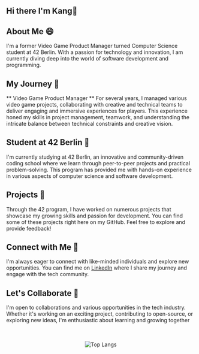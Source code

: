 ## Hi there I'm Kang👋

## About Me :smile:
I'm a former Video Game Product Manager turned Computer Science student at 42 Berlin. With a passion for technology and innovation, I am currently diving deep into the world of software development and programming.

## My Journey 🚀
** Video Game Product Manager **
For several years, I managed various video game projects, collaborating with creative and technical teams to deliver engaging and immersive experiences for players. This experience honed my skills in project management, teamwork, and understanding the intricate balance between technical constraints and creative vision.

## Student at 42 Berlin 🌟
I'm currently studying at 42 Berlin, an innovative and community-driven coding school where we learn through peer-to-peer projects and practical problem-solving. This program has provided me with hands-on experience in various aspects of computer science and software development.

## Projects 🧐
Through the 42 program, I have worked on numerous projects that showcase my growing skills and passion for development. You can find some of these projects right here on my GitHub. Feel free to explore and provide feedback!

## Connect with Me 🤩
I'm always eager to connect with like-minded individuals and explore new opportunities. You can find me on [LinkedIn](https://de.linkedin.com/in/kang-an-7b4907146?original_referer=https%3A%2F%2Fwww.google.de%2F) where I share my journey and engage with the tech community.

## Let's Collaborate 🤚
I'm open to collaborations and various opportunities in the tech industry. Whether it's working on an exciting project, contributing to open-source, or exploring new ideas, I'm enthusiastic about learning and growing together

<p align="center">
<br><br>
<img src="https://github-readme-stats.vercel.app/api/top-langs/?username=donkeykang316&layout=compact&theme=tokyonight" alt="Top Langs" />
</p>

